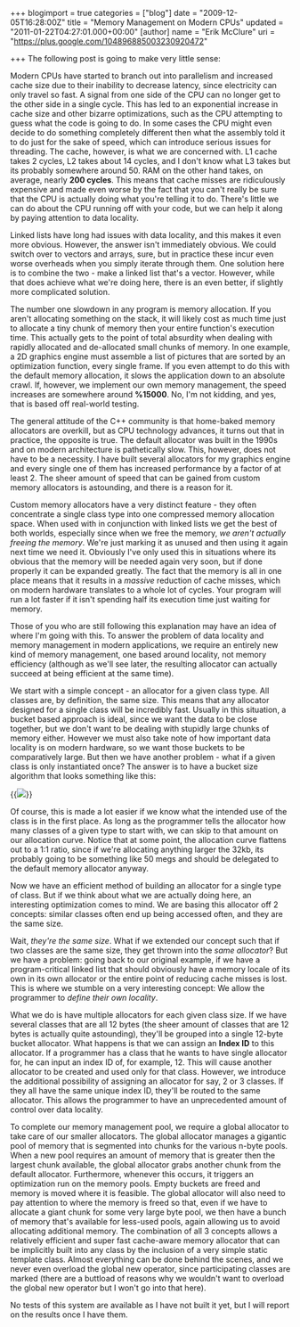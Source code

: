 +++
blogimport = true
categories = ["blog"]
date = "2009-12-05T16:28:00Z"
title = "Memory Management on Modern CPUs"
updated = "2011-01-22T04:27:01.000+00:00"
[author]
name = "Erik McClure"
uri = "https://plus.google.com/104896885003230920472"

+++
The following post is going to make very little sense:

Modern CPUs have started to branch out into parallelism and increased cache size due to their inability to decrease latency, since electricity can only travel so fast. A signal from one side of the CPU can no longer get to the other side in a single cycle. This has led to an exponential increase in cache size and other bizarre optimizations, such as the CPU attempting to guess what the code is going to do. In some cases the CPU might even decide to do something completely different then what the assembly told it to do just for the sake of speed, which can introduce serious issues for threading. The cache, however, is what we are concerned with. L1 cache takes 2 cycles, L2 takes about 14 cycles, and I don't know what L3 takes but its probably somewhere around 50. RAM on the other hand takes, on average, nearly **200 cycles**. This means that cache misses are ridiculously expensive and made even worse by the fact that you can't really be sure that the CPU is actually doing what you're telling it to do. There's little we can do about the CPU running off with your code, but we can help it along by paying attention to data locality.

Linked lists have long had issues with data locality, and this makes it even more obvious. However, the answer isn't immediately obvious. We could switch over to vectors and arrays, sure, but in practice these incur even worse overheads when you simply iterate through them. One solution here is to combine the two - make a linked list that's a vector. However, while that does achieve what we're doing here, there is an even better, if slightly more complicated solution.

The number one slowdown in any program is memory allocation. If you aren't allocating something on the stack, it will likely cost as much time just to allocate a tiny chunk of memory then your entire function's execution time. This actually gets to the point of total absurdity when dealing with rapidly allocated and de-allocated small chunks of memory. In one example, a 2D graphics engine must assemble a list of pictures that are sorted by an optimization function, every single frame. If you even attempt to do this with the default memory allocation, it slows the application down to an absolute crawl. If, however, we implement our own memory management, the speed increases are somewhere around **%15000**. No, I'm not kidding, and yes, that is based off real-world testing.

The general attitude of the C++ community is that home-baked memory allocators are overkill, but as CPU technology advances, it turns out that in practice, the opposite is true. The default allocator was built in the 1990s and on modern architecture is pathetically slow. This, however, does not have to be a necessity. I have built several allocators for my graphics engine and every single one of them has increased performance by a factor of at least 2. The sheer amount of speed that can be gained from custom memory allocators is astounding, and there is a reason for it.

Custom memory allocators have a very distinct feature - they often concentrate a single class type into one compressed memory allocation space. When used with in conjunction with linked lists we get the best of both worlds, especially since when we free the memory, *we aren't actually freeing the memory*. We're just marking it as unused and then using it again next time we need it. Obviously I've only used this in situations where its obvious that the memory will be needed again very soon, but if done properly it can be expanded greatly. The fact that the memory is all in one place means that it results in a *massive* reduction of cache misses, which on modern hardware translates to a whole lot of cycles. Your program will run a lot faster if it isn't spending half its execution time just waiting for memory.

Those of you who are still following this explanation may have an idea of where I'm going with this. To answer the problem of data locality and memory management in modern applications, we require an entirely new kind of memory management, one based around locality, not memory efficiency (although as we'll see later, the resulting allocator can actually succeed at being efficient at the same time).

We start with a simple concept - an allocator for a given class type. All classes are, by definition, the same size. This means that any allocator designed for a single class will be incredibly fast. Usually in this situation, a bucket based approach is ideal, since we want the data to be close together, but we don't want to be dealing with stupidly large chunks of memory either. However we must also take note of how important data locality is on modern hardware, so we want those buckets to be comparatively large. But then we have another problem - what if a given class is only instantiated once? The answer is to have a bucket size algorithm that looks something like this:

{{<img src="http://img691.imageshack.us/img691/1508/memorygraph.png">}}

Of course, this is made a lot easier if we know what the intended use of the class is in the first place. As long as the programmer tells the allocator how many classes of a given type to start with, we can skip to that amount on our allocation curve. Notice that at some point, the allocation curve flattens out to a 1:1 ratio, since if we're allocating anything larger the 32kb, its probably going to be something like 50 megs and should be delegated to the default memory allocator anyway.

Now we have an efficient method of building an allocator for a single type of class. But if we think about what we are actually doing here, an interesting optimization comes to mind. We are basing this allocator off 2 concepts: similar classes often end up being accessed often, and they are the same size.

Wait, *they're the same size*. What if we extended our concept such that if two classes are the same size, they get thrown into the *same allocator*? But we have a problem: going back to our original example, if we have a program-critical linked list that should obviously have a memory locale of its own in its own allocator or the entire point of reducing cache misses is lost. This is where we stumble on a very interesting concept: We allow the programmer to *define their own locality*.

What we do is have multiple allocators for each given class size. If we have several classes that are all 12 bytes (the sheer amount of classes that are 12 bytes is actually quite astounding), they'll be grouped into a single 12-byte bucket allocator. What happens is that we can assign an **Index ID** to this allocator. If a programmer has a class that he wants to have single allocator for, he can input an index ID of, for example, 12. This will cause another allocator to be created and used only for that class. However, we introduce the additional possibility of assigning an allocator for say, 2 or 3 classes. If they all have the same unique index ID, they'll be routed to the same allocator. This allows the programmer to have an unprecedented amount of control over data locality.

To complete our memory management pool, we require a global allocator to take care of our smaller allocators. The global allocator manages a gigantic pool of memory that is segmented into chunks for the various n-byte pools. When a new pool requires an amount of memory that is greater then the largest chunk available, the global allocator grabs another chunk from the default allocator. Furthermore, whenever this occurs, it triggers an optimization run on the memory pools. Empty buckets are freed and memory is moved where it is feasible. The global allocator will also need to pay attention to where the memory is freed so that, even if we have to allocate a giant chunk for some very large byte pool, we then have a bunch of memory that's available for less-used pools, again allowing us to avoid allocating additional memory. The combination of all 3 concepts allows a relatively efficient and super fast cache-aware memory allocator that can be implicitly built into any class by the inclusion of a very simple static template class. Almost everything can be done behind the scenes, and we never even overload the global new operator, since participating classes are marked (there are a buttload of reasons why we wouldn't want to overload the global new operator but I won't go into that here).

No tests of this system are available as I have not built it yet, but I will report on the results once I have them.
